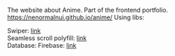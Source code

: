 The website about Anime. Part of the frontend portfolio.
https://nenormalnui.github.io/anime/
Using libs:

Swiper: <a href="https://swiperjs.com/">link</a></br>
Seamless scroll polyfill: <a href="https://www.npmjs.com/package/seamless-scroll-polyfill">link</a></br>
Database:
Firebase: <a href="https://firebase.google.com/">link</a></br>
